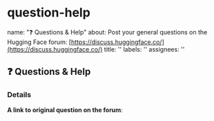 # question-help

name: "❓ Questions & Help" about: Post your general questions on the Hugging Face forum: [https://discuss.huggingface.co/](https://discuss.huggingface.co/) title: '' labels: '' assignees: ''

## ❓ Questions & Help

### Details

**A link to original question on the forum**:

